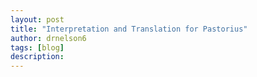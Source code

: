 ```yaml
---
layout: post
title: "Interpretation and Translation for Pastorius"
author: drnelson6
tags: [blog]
description:
---
```

